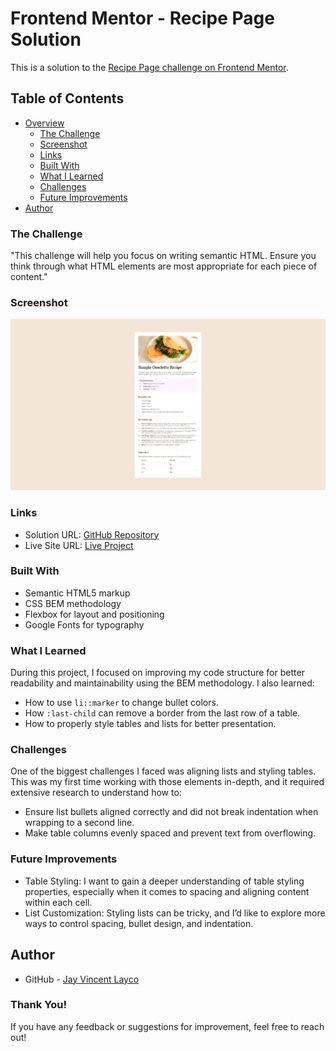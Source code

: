 # Frontend Mentor - Recipe Page Solution

This is a solution to the [Recipe Page challenge on Frontend Mentor](https://www.frontendmentor.io/challenges).

## Table of Contents
- [Overview](#overview)
  - [The Challenge](#the-challenge)
  - [Screenshot](#screenshot)
  - [Links](#links)
  - [Built With](#built-with)
  - [What I Learned](#what-i-learned)
  - [Challenges](#challenges)
  - [Future Improvements](#future-improvements)
- [Author](#author)


### The Challenge

"This challenge will help you focus on writing semantic HTML. Ensure you think through what HTML elements are most appropriate for each piece of content."

### Screenshot

![Project Screenshot](assets/images/recipe-website-output.png)

### Links
- Solution URL: [GitHub Repository](https://github.com/jayco01/recipe-page.git)
- Live Site URL: [Live Project](https://jayco01.github.io/recipe-page/)

### Built With

- Semantic HTML5 markup
- CSS BEM methodology
- Flexbox for layout and positioning
- Google Fonts for typography

### What I Learned

During this project, I focused on improving my code structure for better readability and maintainability using the BEM methodology. I also learned:
- How to use `li::marker` to change bullet colors.
- How `:last-child` can remove a border from the last row of a table.
- How to properly style tables and lists for better presentation.

### Challenges

One of the biggest challenges I faced was aligning lists and styling tables. This was my first time working with those elements in-depth, and it required extensive research to understand how to:
- Ensure list bullets aligned correctly and did not break indentation when wrapping to a second line.
- Make table columns evenly spaced and prevent text from overflowing.

### Future Improvements

- Table Styling: I want to gain a deeper understanding of table styling properties, especially when it comes to spacing and aligning content within each cell.
- List Customization: Styling lists can be tricky, and I’d like to explore more ways to control spacing, bullet design, and indentation.

## Author

- GitHub - [Jay Vincent Layco](https://github.com/jayco01)


### Thank You!
If you have any feedback or suggestions for improvement, feel free to reach out!


